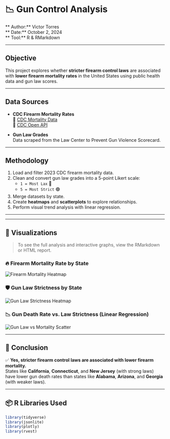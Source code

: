 # 📉 Gun Control Analysis

** Author:** Victor Torres  
** Date:** October 2, 2024  
** Tool:** R & RMarkdown  

---

## Objective

This project explores whether **stricter firearm control laws** are associated with **lower firearm mortality rates** in the United States using public health data and gun law scores.

---

## Data Sources

-  **CDC Firearm Mortality Rates**  
  🔗 [CDC Mortality Data](https://www.cdc.gov/nchs/pressroom/sosmap/firearm_mortality/firearm.htm)  
  🔗 [CDC Open API](https://open.cdc.gov/apis.html)

-  **Gun Law Grades**  
  Data scraped from the Law Center to Prevent Gun Violence Scorecard.

---

## Methodology

1.  Load and filter 2023 CDC firearm mortality data.
2. Clean and convert gun law grades into a 5-point Likert scale:
   - `1 = Most Lax` 🔴
   - `5 = Most Strict` 🟢
3.  Merge datasets by state.
4. Create **heatmaps** and **scatterplots** to explore relationships.
5. Perform visual trend analysis with linear regression.

---


---

## 📸 Visualizations

> To see the full analysis and interactive graphs, view the RMarkdown or HTML report.

### 🔥 Firearm Mortality Rate by State

![Firearm Mortality Heatmap](https://github.com/victortorresds/Gun_Control_Analysis/blob/main/images/gun_control.png"?raw=true)

### 🛡️ Gun Law Strictness by State

![Gun Law Strictness Heatmap](https://github.com/victortorresds/Gun_Control_Analysis/blob/main/images/gun_control_1.png"?raw=true)

### 📉 Gun Death Rate vs. Law Strictness (Linear Regression)

![Gun Law vs Mortality Scatter](images/gunlaw_vs_mortality_scatter.png)

---

## 📌 Conclusion

✅ **Yes, stricter firearm control laws are associated with lower firearm mortality.**  
States like **California**, **Connecticut**, and **New Jersey** (with strong laws) have lower gun death rates than states like **Alabama**, **Arizona**, and **Georgia** (with weaker laws).

---

## 📦 R Libraries Used

```r
library(tidyverse)
library(jsonlite)
library(plotly)
library(rvest)


